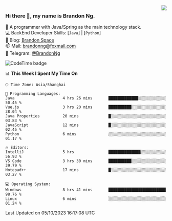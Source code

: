 <img  align="right" src="https://github-readme-stats-brandon0824.vercel.app/api/top-langs/?username=brandon0824&layout=compact">

### Hi there 👋, my name is Brandon Ng.

🌱 A programmer with Java/Spring as the main technology stack.  
💻 BackEnd Developer Skills: [`Java`] | [`Python`]  
📝 Blog: [Brandon Space](https://brandonng.tech)  
📫 Mail: brandonng@foxmail.com  
📰 Telegram: [@BrandonNg](https://t.me/BrandonNg24)  

![CodeTime badge](https://img.shields.io/endpoint?style=flat-square&url=https%3A%2F%2Fapi.codetime.dev%2Fshield%3Fid%3D128%26project%3D%26in%3D604800000)

<!--START_SECTION:waka-->
📊 **This Week I Spent My Time On** 

```text
🕑︎ Time Zone: Asia/Shanghai

💬 Programming Languages: 
Java                     4 hrs 26 mins       █████████████░░░░░░░░░░░░   50.45 % 
Vue.js                   3 hrs 20 mins       ██████████░░░░░░░░░░░░░░░   38.04 % 
Java Properties          20 mins             █░░░░░░░░░░░░░░░░░░░░░░░░   03.83 % 
JavaScript               12 mins             █░░░░░░░░░░░░░░░░░░░░░░░░   02.45 % 
Python                   6 mins              ░░░░░░░░░░░░░░░░░░░░░░░░░   01.17 % 

🔥 Editors: 
IntelliJ                 5 hrs               ██████████████░░░░░░░░░░░   56.93 % 
VS Code                  3 hrs 30 mins       ██████████░░░░░░░░░░░░░░░   39.79 % 
Notepad++                17 mins             █░░░░░░░░░░░░░░░░░░░░░░░░   03.27 % 

💻 Operating System: 
Windows                  8 hrs 41 mins       █████████████████████████   98.76 % 
Linux                    6 mins              ░░░░░░░░░░░░░░░░░░░░░░░░░   01.24 % 
```


 Last Updated on 05/10/2023 16:17:08 UTC
<!--END_SECTION:waka-->
